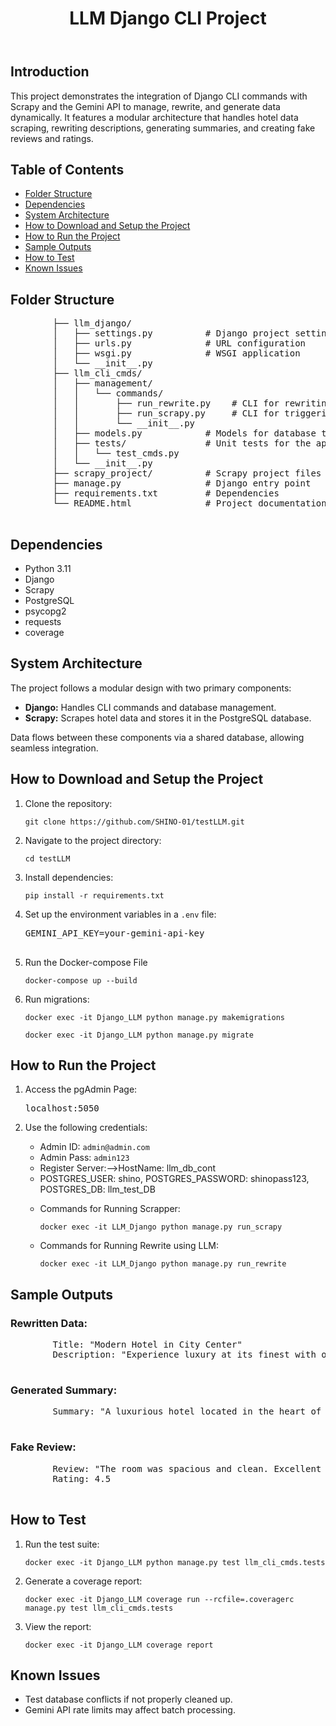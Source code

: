 <body>
    <header>
        <h1>LLM Django CLI Project</h1>
    </header>
    <section id="introduction">
        <h2>Introduction</h2>
        <p>
            This project demonstrates the integration of Django CLI commands with Scrapy and the Gemini API to
            manage, rewrite, and generate data dynamically. It features a modular architecture that handles hotel
            data scraping, rewriting descriptions, generating summaries, and creating fake reviews and ratings.
        </p>
    </section>
    <section id="table-of-contents">
        <h2>Table of Contents</h2>
        <ul>
            <li><a href="#folder-structure">Folder Structure</a></li>
            <li><a href="#dependencies">Dependencies</a></li>
            <li><a href="#system-architecture">System Architecture</a></li>
            <li><a href="#setup">How to Download and Setup the Project</a></li>
            <li><a href="#run-project">How to Run the Project</a></li>
            <li><a href="#sample-outputs">Sample Outputs</a></li>
            <li><a href="#test-project">How to Test</a></li>
            <li><a href="#known-issues">Known Issues</a></li>
        </ul>
    </section>
    <section id="folder-structure">
        <h2>Folder Structure</h2>
        <pre>
        ├── llm_django/
        │   ├── settings.py          # Django project settings
        │   ├── urls.py              # URL configuration
        │   ├── wsgi.py              # WSGI application
        │   └── __init__.py
        ├── llm_cli_cmds/
        │   ├── management/
        │   │   └── commands/
        │   │       ├── run_rewrite.py    # CLI for rewriting data
        │   │       ├── run_scrapy.py     # CLI for triggering Scrapy
        │   │       └── __init__.py
        │   ├── models.py            # Models for database tables
        │   ├── tests/               # Unit tests for the application
        │   │   └── test_cmds.py
        │   └── __init__.py
        ├── scrapy_project/          # Scrapy project files
        ├── manage.py                # Django entry point
        ├── requirements.txt         # Dependencies
        └── README.html              # Project documentation
        </pre>
    </section>
    <section id="dependencies">
        <h2>Dependencies</h2>
        <ul>
            <li>Python 3.11</li>
            <li>Django</li>
            <li>Scrapy</li>
            <li>PostgreSQL</li>
            <li>psycopg2</li>
            <li>requests</li>
            <li>coverage</li>
        </ul>
    </section>
    <section id="system-architecture">
        <h2>System Architecture</h2>
        <p>
            The project follows a modular design with two primary components:
        </p>
        <ul>
            <li><strong>Django:</strong> Handles CLI commands and database management.</li>
            <li><strong>Scrapy:</strong> Scrapes hotel data and stores it in the PostgreSQL database.</li>
        </ul>
        <p>
            Data flows between these components via a shared database, allowing seamless integration.
        </p>
    </section>
    <section id="setup">
        <h2>How to Download and Setup the Project</h2>
        <ol>
            <li>Clone the repository:</li>
            <pre><code>git clone https://github.com/SHINO-01/testLLM.git</code></pre>
            <li>Navigate to the project directory:</li>
            <pre><code>cd testLLM</code></pre>
            <li>Install dependencies:</li>
            <pre><code>pip install -r requirements.txt</code></pre>
            <li>Set up the environment variables in a <code>.env</code> file:</li>
            <pre>
GEMINI_API_KEY=your-gemini-api-key
            </pre>
            <li>Run the Docker-compose File</li>
            <pre><code>docker-compose up --build</code></pre>
            <li>Run migrations:</li>
            <pre><code>docker exec -it Django_LLM python manage.py makemigrations</pre></code>
            <pre><code>docker exec -it Django_LLM python manage.py migrate</pre></code>
        </ol>
    </section>
    <section id="run-project">
        <h2>How to Run the Project</h2>
        <ol>
            <li>Access the pgAdmin Page:</li>
            <pre>localhost:5050</pre>
            <li>Use the following credentials:</li>
            <ul>
                <li>Admin ID: <code>admin@admin.com</code></li>
                <li>Admin Pass: <code>admin123</code></li>
                <li>Register Server:-->HostName: llm_db_cont</li>
                <li>POSTGRES_USER: shino, POSTGRES_PASSWORD: shinopass123, POSTGRES_DB: llm_test_DB</li>
            </ul>
            <ul>
              <li>Commands for Running Scrapper: <pre><code>docker exec -it LLM_Django python manage.py run_scrapy</code></pre></li>
              <li>Commands for Running Rewrite using LLM: <pre><code>docker exec -it LLM_Django python manage.py run_rewrite</code></pre></li>
            </ul>
        </ol>
    </section>
    <section id="sample-outputs">
        <h2>Sample Outputs</h2>
        <h3>Rewritten Data:</h3>
        <pre>
        Title: "Modern Hotel in City Center"
        Description: "Experience luxury at its finest with our state-of-the-art amenities..."
        </pre>
        <h3>Generated Summary:</h3>
        <pre>
        Summary: "A luxurious hotel located in the heart of the city, offering top-notch facilities."
        </pre>
        <h3>Fake Review:</h3>
        <pre>
        Review: "The room was spacious and clean. Excellent customer service!"
        Rating: 4.5
        </pre>
    </section>
    <section id="test-project">
        <h2>How to Test</h2>
        <ol>
            <li>Run the test suite:</li>
            <pre><code>docker exec -it Django_LLM python manage.py test llm_cli_cmds.tests</code></pre>
            <li>Generate a coverage report:</li>
            <pre><code>docker exec -it Django_LLM coverage run --rcfile=.coveragerc manage.py test llm_cli_cmds.tests</code></pre>
            <li>View the report:</li>
            <pre><code>docker exec -it Django_LLM coverage report</code></pre>
        </ol>
    </section>
    <section id="known-issues">
        <h2>Known Issues</h2>
        <ul>
            <li>Test database conflicts if not properly cleaned up.</li>
            <li>Gemini API rate limits may affect batch processing.</li>
        </ul>
    </section>
</body>
